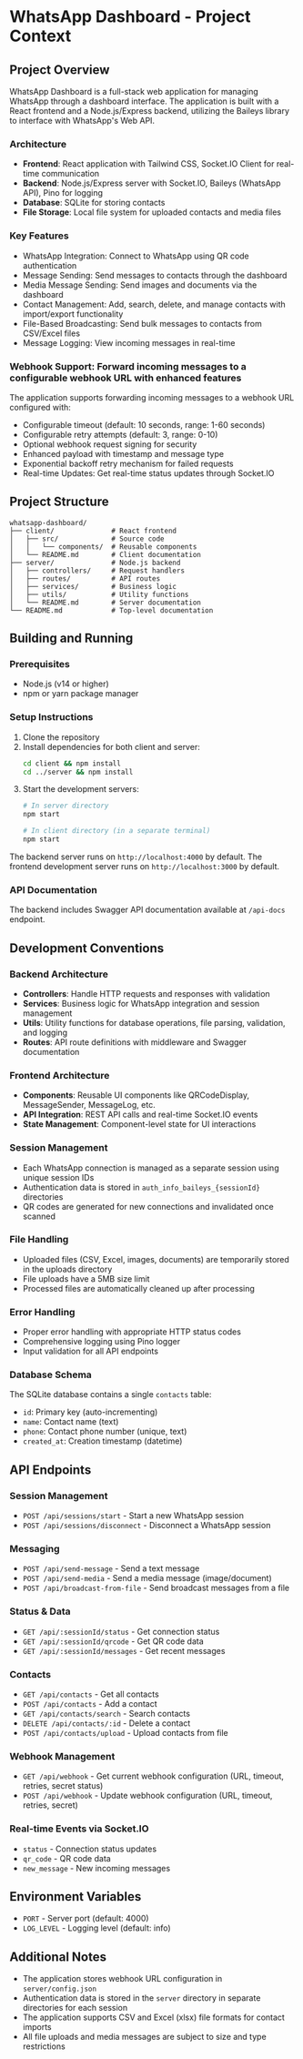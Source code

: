 # WhatsApp Dashboard - Project Context

## Project Overview

WhatsApp Dashboard is a full-stack web application for managing WhatsApp through a dashboard interface. The application is built with a React frontend and a Node.js/Express backend, utilizing the Baileys library to interface with WhatsApp's Web API.

### Architecture
- **Frontend**: React application with Tailwind CSS, Socket.IO Client for real-time communication
- **Backend**: Node.js/Express server with Socket.IO, Baileys (WhatsApp API), Pino for logging
- **Database**: SQLite for storing contacts
- **File Storage**: Local file system for uploaded contacts and media files

### Key Features
- WhatsApp Integration: Connect to WhatsApp using QR code authentication
- Message Sending: Send messages to contacts through the dashboard
- Media Message Sending: Send images and documents via the dashboard
- Contact Management: Add, search, delete, and manage contacts with import/export functionality
- File-Based Broadcasting: Send bulk messages to contacts from CSV/Excel files
- Message Logging: View incoming messages in real-time
### Webhook Support: Forward incoming messages to a configurable webhook URL with enhanced features

The application supports forwarding incoming messages to a webhook URL configured with:
- Configurable timeout (default: 10 seconds, range: 1-60 seconds)
- Configurable retry attempts (default: 3, range: 0-10)
- Optional webhook request signing for security
- Enhanced payload with timestamp and message type
- Exponential backoff retry mechanism for failed requests
- Real-time Updates: Get real-time status updates through Socket.IO

## Project Structure

```
whatsapp-dashboard/
├── client/              # React frontend
│   ├── src/             # Source code
│   │   └── components/  # Reusable components
│   └── README.md        # Client documentation
├── server/              # Node.js backend
│   ├── controllers/     # Request handlers
│   ├── routes/          # API routes
│   ├── services/        # Business logic
│   ├── utils/           # Utility functions
│   └── README.md        # Server documentation
└── README.md            # Top-level documentation
```

## Building and Running

### Prerequisites
- Node.js (v14 or higher)
- npm or yarn package manager

### Setup Instructions

1. Clone the repository
2. Install dependencies for both client and server:
   ```bash
   cd client && npm install
   cd ../server && npm install
   ```
3. Start the development servers:
   ```bash
   # In server directory
   npm start
   
   # In client directory (in a separate terminal)
   npm start
   ```

The backend server runs on `http://localhost:4000` by default.
The frontend development server runs on `http://localhost:3000` by default.

### API Documentation
The backend includes Swagger API documentation available at `/api-docs` endpoint.

## Development Conventions

### Backend Architecture
- **Controllers**: Handle HTTP requests and responses with validation
- **Services**: Business logic for WhatsApp integration and session management
- **Utils**: Utility functions for database operations, file parsing, validation, and logging
- **Routes**: API route definitions with middleware and Swagger documentation

### Frontend Architecture
- **Components**: Reusable UI components like QRCodeDisplay, MessageSender, MessageLog, etc.
- **API Integration**: REST API calls and real-time Socket.IO events
- **State Management**: Component-level state for UI interactions

### Session Management
- Each WhatsApp connection is managed as a separate session using unique session IDs
- Authentication data is stored in `auth_info_baileys_{sessionId}` directories
- QR codes are generated for new connections and invalidated once scanned

### File Handling
- Uploaded files (CSV, Excel, images, documents) are temporarily stored in the uploads directory
- File uploads have a 5MB size limit
- Processed files are automatically cleaned up after processing

### Error Handling
- Proper error handling with appropriate HTTP status codes
- Comprehensive logging using Pino logger
- Input validation for all API endpoints

### Database Schema
The SQLite database contains a single `contacts` table:
- `id`: Primary key (auto-incrementing)
- `name`: Contact name (text)
- `phone`: Contact phone number (unique, text)
- `created_at`: Creation timestamp (datetime)

## API Endpoints

### Session Management
- `POST /api/sessions/start` - Start a new WhatsApp session
- `POST /api/sessions/disconnect` - Disconnect a WhatsApp session

### Messaging
- `POST /api/send-message` - Send a text message
- `POST /api/send-media` - Send a media message (image/document)
- `POST /api/broadcast-from-file` - Send broadcast messages from a file

### Status & Data
- `GET /api/:sessionId/status` - Get connection status
- `GET /api/:sessionId/qrcode` - Get QR code data
- `GET /api/:sessionId/messages` - Get recent messages

### Contacts
- `GET /api/contacts` - Get all contacts
- `POST /api/contacts` - Add a contact
- `GET /api/contacts/search` - Search contacts
- `DELETE /api/contacts/:id` - Delete a contact
- `POST /api/contacts/upload` - Upload contacts from file

### Webhook Management
- `GET /api/webhook` - Get current webhook configuration (URL, timeout, retries, secret status)
- `POST /api/webhook` - Update webhook configuration (URL, timeout, retries, secret)

### Real-time Events via Socket.IO
- `status` - Connection status updates
- `qr_code` - QR code data
- `new_message` - New incoming messages

## Environment Variables
- `PORT` - Server port (default: 4000)
- `LOG_LEVEL` - Logging level (default: info)

## Additional Notes
- The application stores webhook URL configuration in `server/config.json`
- Authentication data is stored in the `server` directory in separate directories for each session
- The application supports CSV and Excel (xlsx) file formats for contact imports
- All file uploads and media messages are subject to size and type restrictions